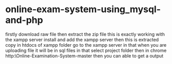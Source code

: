 # online-exam-system-using_mysql-and-php
firstly download raw file
then extract the zip file 
this is exactly working with the xampp server install and add the xampp server 
then this is extracted copy in htdocs of xampp folder
go to the xampp server in that when you are uploading file it will be in sql files in that select project folder then in chrome 
http:\\Online-Examination-System-master then you can able to get a output
